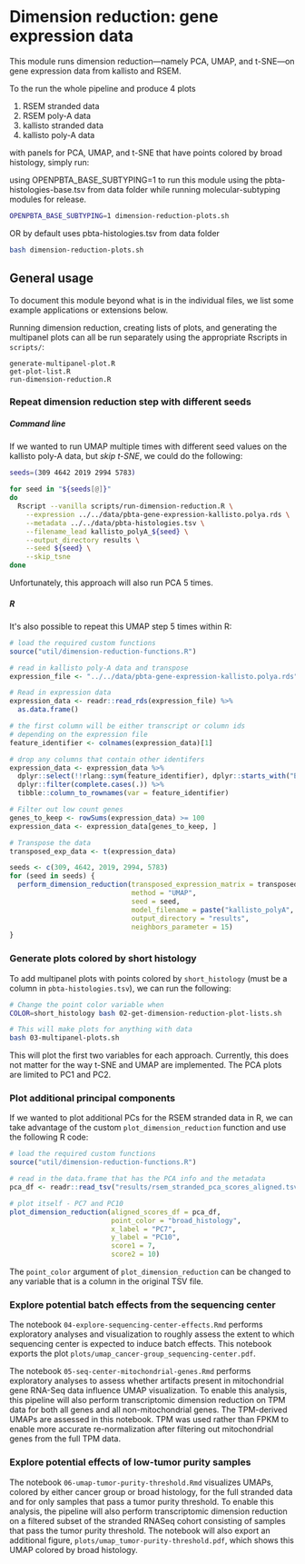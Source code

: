 # Dimension reduction: gene expression data

This module runs dimension reduction—namely PCA, UMAP, and t-SNE—on gene expression data from kallisto and RSEM.

To the run the whole pipeline and produce 4 plots

1. RSEM stranded data
2. RSEM poly-A data
3. kallisto stranded data
4. kallisto poly-A data

with panels for PCA, UMAP, and t-SNE that have points colored by broad histology, simply run:

using OPENPBTA_BASE_SUBTYPING=1 to run this module using the pbta-histologies-base.tsv from data folder while running molecular-subtyping modules for release.
```sh
OPENPBTA_BASE_SUBTYPING=1 dimension-reduction-plots.sh
```

OR by default uses pbta-histologies.tsv from data folder
```sh
bash dimension-reduction-plots.sh
```

## General usage

To document this module beyond what is in the individual files, we list some example applications or extensions below.

Running dimension reduction, creating lists of plots, and generating the multipanel plots can all be run separately using the appropriate Rscripts in `scripts/`:

```
generate-multipanel-plot.R
get-plot-list.R
run-dimension-reduction.R
```

### Repeat dimension reduction step with different seeds

##### Command line

If we wanted to run UMAP multiple times with different seed values on the kallisto poly-A data, but _skip t-SNE_, we could do the following:

```sh
seeds=(309 4642 2019 2994 5783)

for seed in "${seeds[@]}"
do
  Rscript --vanilla scripts/run-dimension-reduction.R \
    --expression ../../data/pbta-gene-expression-kallisto.polya.rds \
    --metadata ../../data/pbta-histologies.tsv \
    --filename_lead kallisto_polyA_${seed} \
    --output_directory results \
    --seed ${seed} \
    --skip_tsne
done

```

Unfortunately, this approach will also run PCA 5 times.

##### R

It's also possible to repeat this UMAP step 5 times within R:

```R
# load the required custom functions
source("util/dimension-reduction-functions.R")

# read in kallisto poly-A data and transpose
expression_file <- "../../data/pbta-gene-expression-kallisto.polya.rds"

# Read in expression data
expression_data <- readr::read_rds(expression_file) %>%
  as.data.frame()

# the first column will be either transcript or column ids
# depending on the expression file
feature_identifier <- colnames(expression_data)[1]

# drop any columns that contain other identifers
expression_data <- expression_data %>%
  dplyr::select(!!rlang::sym(feature_identifier), dplyr::starts_with("BS_")) %>%
  dplyr::filter(complete.cases(.)) %>%
  tibble::column_to_rownames(var = feature_identifier)

# Filter out low count genes
genes_to_keep <- rowSums(expression_data) >= 100
expression_data <- expression_data[genes_to_keep, ]

# Transpose the data
transposed_exp_data <- t(expression_data)

seeds <- c(309, 4642, 2019, 2994, 5783)
for (seed in seeds) {
  perform_dimension_reduction(transposed_expression_matrix = transposed_exp_data,
                              method = "UMAP",
                              seed = seed,
                              model_filename = paste("kallisto_polyA", seed, "UMAP.RDS"),
                              output_directory = "results",
                              neighbors_parameter = 15)
}
```

### Generate plots colored by short histology

To add multipanel plots with points colored by `short_histology` (must be a column in `pbta-histologies.tsv`), we can run the following:

```sh
# Change the point color variable when
COLOR=short_histology bash 02-get-dimension-reduction-plot-lists.sh

# This will make plots for anything with data
bash 03-multipanel-plots.sh
```

This will plot the first two variables for each approach.
Currently, this does not matter for the way t-SNE and UMAP are implemented.
The PCA plots are limited to PC1 and PC2.

### Plot additional principal components

If we wanted to plot additional PCs for the RSEM stranded data in R, we can take advantage of the custom `plot_dimension_reduction` function and use the following R code:

```R
# load the required custom functions
source("util/dimension-reduction-functions.R")

# read in the data.frame that has the PCA info and the metadata
pca_df <- readr::read_tsv("results/rsem_stranded_pca_scores_aligned.tsv")

# plot itself - PC7 and PC10
plot_dimension_reduction(aligned_scores_df = pca_df,
                         point_color = "broad_histology",
                         x_label = "PC7",
                         y_label = "PC10",
                         score1 = 7,
                         score2 = 10)
```

The `point_color` argument of `plot_dimension_reduction` can be changed to any variable that is a column in the original TSV file.

### Explore potential batch effects from the sequencing center

The notebook `04-explore-sequencing-center-effects.Rmd` performs exploratory analyses and visualization to roughly assess the extent to which sequencing center is expected to induce batch effects.
This notebook exports the plot `plots/umap_cancer-group_sequencing-center.pdf`.

The notebook `05-seq-center-mitochondrial-genes.Rmd` performs exploratory analyses to assess whether artifacts present in mitochondrial gene RNA-Seq data influence UMAP visualization.
To enable this analysis, this pipeline will also perform transcriptomic dimension reduction on TPM data for both all genes and all non-mitochondrial genes.
The TPM-derived UMAPs are assessed in this notebook.
TPM was used rather than FPKM to enable more accurate re-normalization after filtering out mitochondrial genes from the full TPM data.


### Explore potential effects of low-tumor purity samples

The notebook `06-umap-tumor-purity-threshold.Rmd` visualizes UMAPs, colored by either cancer group or broad histology, for the full stranded data and for only samples that pass a tumor purity threshold.
To enable this analysis, the pipeline will also perform transcriptomic dimension reduction on a filtered subset of the stranded RNASeq cohort consisting of samples that pass the tumor purity threshold.
The notebook will also export an additional figure, `plots/umap_tumor-purity-threshold.pdf`, which shows this UMAP colored by broad histology.
